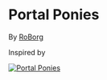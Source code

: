 # Portal Ponies

By [RoBorg](https://twitter.com/RoBorg)

Inspired by

[![Portal Ponies](https://derpicdn.net/img/view/2012/6/28/23771__safe_artist-colon-2snacks_princess+celestia_princess+luna_animated_gamer+luna_portal_portal+%28valve%29_princess_two+best+sisters+play.gif)](https://www.derpibooru.org/23771)

